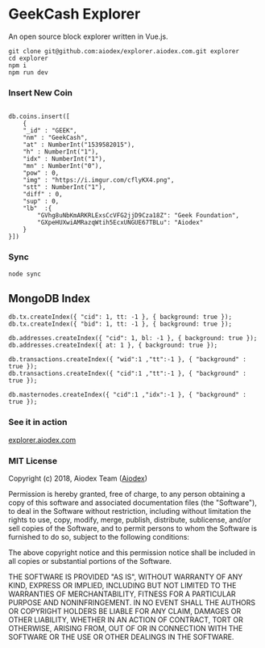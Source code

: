 # GeekCash Explorer

An open source block explorer written in Vue.js.

```
git clone git@github.com:aiodex/explorer.aiodex.com.git explorer
cd explorer
npm i
npm run dev
```

### Insert New Coin
```

db.coins.insert([
    {
	"_id" : "GEEK",
    "nm" : "GeekCash",
	"at" : NumberInt("1539582015"),
	"h" : NumberInt("1"),
	"idx" : NumberInt("1"),
	"mn" : NumberInt("0"),	
	"pow" : 0,	
	"img" : "https://i.imgur.com/cflyKX4.png",
	"stt" : NumberInt("1"),
	"diff" : 0,
	"sup" : 0,
    "lb"  :{
        "GVhg8uNbKmARKRLExsCcVFG2jjD9Cza18Z": "Geek Foundation",
        "GXpeHUXwiAMRazqWtih5EcxUNGUE67TBLu": "Aiodex"
    }
}])

```
### Sync
```
node sync
```

## MongoDB Index
```
db.tx.createIndex({ "cid": 1, tt: -1 }, { background: true });
db.tx.createIndex({ "bid": 1, tt: -1 }, { background: true });

db.addresses.createIndex({ "cid": 1, bl: -1 }, { background: true });
db.addresses.createIndex({ at: 1 }, { background: true });

db.transactions.createIndex({ "wid":1 ,"tt":-1 }, { "background" : true });
db.transactions.createIndex({ "cid":1 ,"tt":-1 }, { "background" : true });

db.masternodes.createIndex({ "cid":1 ,"idx":-1 }, { "background" : true });
```

### See it in action

[explorer.aiodex.com](https://explorer.aiodex.com)

### MIT License

Copyright (c) 2018, Aiodex Team ([Aiodex](https://aiodex.com)) 

Permission is hereby granted, free of charge, to any person obtaining a copy of this software and associated documentation files (the "Software"), to deal in the Software without restriction, including without limitation the rights to use, copy, modify, merge, publish, distribute, sublicense, and/or sell copies of the Software, and to permit persons to whom the Software is furnished to do so, subject to the following conditions:

The above copyright notice and this permission notice shall be included in all copies or substantial portions of the Software.

THE SOFTWARE IS PROVIDED "AS IS", WITHOUT WARRANTY OF ANY KIND, EXPRESS OR IMPLIED, INCLUDING BUT NOT LIMITED TO THE WARRANTIES OF MERCHANTABILITY, FITNESS FOR A PARTICULAR PURPOSE AND NONINFRINGEMENT. IN NO EVENT SHALL THE AUTHORS OR COPYRIGHT HOLDERS BE LIABLE FOR ANY CLAIM, DAMAGES OR OTHER LIABILITY, WHETHER IN AN ACTION OF CONTRACT, TORT OR OTHERWISE, ARISING FROM, OUT OF OR IN CONNECTION WITH THE SOFTWARE OR THE USE OR OTHER DEALINGS IN THE SOFTWARE.